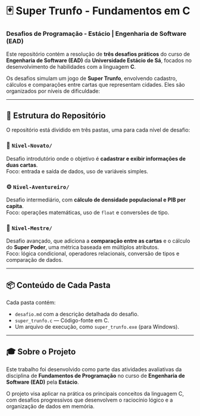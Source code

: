 # 🃏 Super Trunfo - Fundamentos em C  
### Desafios de Programação - Estácio | Engenharia de Software (EAD)

Este repositório contém a resolução de **três desafios práticos** do curso de **Engenharia de Software (EAD)** da **Universidade Estácio de Sá**, focados no desenvolvimento de habilidades com a linguagem **C**.

Os desafios simulam um jogo de **Super Trunfo**, envolvendo cadastro, cálculos e comparações entre cartas que representam cidades. Eles são organizados por níveis de dificuldade:

---

## 📁 Estrutura do Repositório

O repositório está dividido em três pastas, uma para cada nível de desafio:

### 🧩 `Nivel-Novato/`
Desafio introdutório onde o objetivo é **cadastrar e exibir informações de duas cartas**.  
Foco: entrada e saída de dados, uso de variáveis simples.

### ⚙️ `Nivel-Aventureiro/`
Desafio intermediário, com **cálculo de densidade populacional e PIB per capita**.  
Foco: operações matemáticas, uso de `float` e conversões de tipo.

### 🧠 `Nivel-Mestre/`
Desafio avançado, que adiciona a **comparação entre as cartas** e o cálculo do **Super Poder**, uma métrica baseada em múltiplos atributos.  
Foco: lógica condicional, operadores relacionais, conversão de tipos e comparação de dados.

---

## 📦 Conteúdo de Cada Pasta

Cada pasta contém:

- `desafio.md` com a descrição detalhada do desafio.
- `super_trunfo.c` — Código-fonte em C.
- Um arquivo de execução, como `super_trunfo.exe` (para Windows).

---

## 🎓 Sobre o Projeto

Este trabalho foi desenvolvido como parte das atividades avaliativas da disciplina de **Fundamentos de Programação** no curso de **Engenharia de Software (EAD)** pela **Estácio**.

O projeto visa aplicar na prática os principais conceitos da linguagem C, com desafios progressivos que desenvolvem o raciocínio lógico e a organização de dados em memória.
